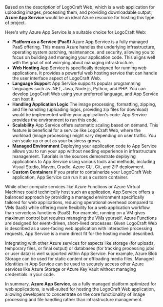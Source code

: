 Based on the description of LogoCraft Web, which is a web application for uploading images, processing them, and providing downloadable output, **Azure App Service** would be an ideal Azure resource for hosting this type of project.

Here's why Azure App Service is a suitable choice for LogoCraft Web:

- **Platform as a Service (PaaS)** Azure App Service is a fully managed PaaS offering. This means Azure handles the underlying infrastructure, operating system patching, maintenance, and security, allowing you to focus on building and managing your application code. This aligns well with the goal of not worrying about managing infrastructure.
- **Web Hosting** App Service is specifically designed for running web applications. It provides a powerful web hosting service that can handle the user interface aspect of LogoCraft Web.
- **Language Support** App Service supports popular programming languages such as .NET, Java, Node.js, Python, and PHP. You can develop LogoCraft Web using your preferred language, and App Service can host it.
- **Handling Application Logic** The image processing, formatting, zipping, and file handling (uploading logos, providing zip files for download) would be implemented within your application's code. App Service provides the environment to run this code.
- **Scalability** App Service offers automatic scaling based on demand. This feature is beneficial for a service like LogoCraft Web, where the workload (image processing) might vary depending on user traffic. You can scale up or out as your business grows.
- **Managed Environment** Deploying your application code to App Service allows you to run your app without needing experience in infrastructure management. Tutorials in the sources demonstrate deploying applications to App Service using various tools and methods, including Visual Studio, Maven, Gradle, Azure CLI, Git, and ZIP deployment.
- **Custom Containers** If you prefer to containerize your LogoCraft Web application, App Service can run it as a custom container.

While other compute services like Azure Functions or Azure Virtual Machines could technically host such an application, App Service offers a balanced approach by providing a managed environment specifically tailored for web applications, reducing operational overhead compared to VMs (IaaS) while offering more flexibility for a web application workflow than serverless functions (FaaS). For example, running on a VM gives maximum control but requires managing the VMs yourself. Azure Functions are designed for event-driven, short-lived processes. Given LogoCraft Web is described as a user-facing web application with interactive processing requests, App Service is a more direct fit for the hosting model described.

Integrating with other Azure services for aspects like storage (for uploads, temporary files, or final output) or databases (for tracking processing jobs or user data) is well supported within App Service. For example, Azure Blob Storage can be used for static content or offloading media files. Managed identities in App Service can be used to securely access other Azure services like Azure Storage or Azure Key Vault without managing credentials in your code.

In summary, **Azure App Service**, as a fully managed platform optimized for web applications, is well-suited for hosting the LogoCraft Web application, allowing developers to concentrate on the core functionality of image processing and file handling rather than infrastructure management.